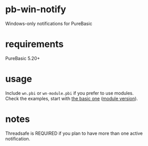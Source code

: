 # pb-win-notify
Windows-only notifications for PureBasic  

# requirements
PureBasic 5.20+  

# usage
Include `wn.pbi` or `wn-module.pbi` if you prefer to use modules.  
Check the examples, start with [the basic one](https://github.com/deseven/pb-win-notify/blob/master/example/example.pb) ([module version](https://github.com/deseven/pb-win-notify/blob/master/example/example-module.pb)).  

# notes
Threadsafe is REQUIRED if you plan to have more than one active notification.  
